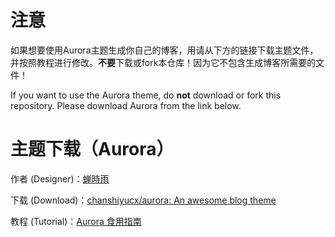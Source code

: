 # 注意

如果想要使用Aurora主题生成你自己的博客，用请从下方的链接下载主题文件，并按照教程进行修改。**不要**下载或fork本仓库！因为它不包含生成博客所需要的文件！

If you want to use the Aurora theme, do **not** download or fork this repository. Please download Aurora from the link below.



# 主题下载（Aurora）

作者 (Designer)：[蝉時雨](https://chanshiyu.com/)

下载 (Download)：[chanshiyucx/aurora: An awesome blog theme](https://github.com/chanshiyucx/aurora)

教程 (Tutorial)：[Aurora 食用指南](https://chanshiyu.com/#/post/41)





